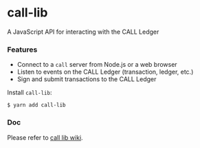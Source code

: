 # call-lib

A JavaScript API for interacting with the CALL Ledger


### Features

+ Connect to a `call` server from Node.js or a web browser
+ Listen to events on the CALL Ledger (transaction, ledger, etc.)
+ Sign and submit transactions to the CALL Ledger


Install `call-lib`:
```
$ yarn add call-lib
```

### Doc

Please refer to [call lib wiki](https://github.com/callchain/call-lib/wiki).

